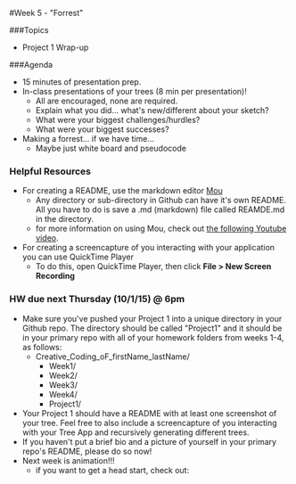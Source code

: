 #Week 5 - "Forrest"

###Topics

* Project 1 Wrap-up

###Agenda

* 15 minutes of presentation prep.
* In-class presentations of your trees (8 min per presentation)!
	* All are encouraged, none are required.
	* Explain what you did... what's new/different about your sketch?
	* What were your biggest challenges/hurdles?
	* What were your biggest successes?
* Making a forrest... if we have time...
	* Maybe just white board and pseudocode	 	

### Helpful Resources

* For creating a README, use the markdown editor [Mou](http://25.io/mou/) 
	* Any directory or sub-directory in Github can have it's own README. All you have to do is save a .md (markdown) file called REAMDE.md in the directory.
	* for more information on using Mou, check out [the following Youtube video](https://www.youtube.com/watch?v=Yin1FFkr5p0).
* For creating a screencapture of you interacting with your application you can use QuickTime Player
	* To do this, open QuickTime Player, then click **File > New Screen Recording**

### HW due next Thursday (10/1/15) @ 6pm

* Make sure you've pushed your Project 1 into a unique directory in your Github repo. The directory should be called "Project1" and it should be in your primary repo with all of your homework folders from weeks 1-4, as follows:
	* Creative_Coding_oF_firstName_lastName/
		* Week1/
		* Week2/
		* Week3/
		* Week4/
		* Project1/
* Your Project 1 should have a README with at least one screenshot of your tree. Feel free to also include a screencapture of you interacting with your Tree App and recursively generating different trees.
* If you haven't put a brief bio and a picture of yourself in your primary repo's README, please do so now!
* Next week is animation!!!
	* if you want to get a head start, check out:
		 

